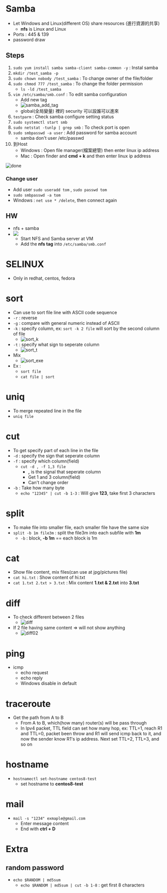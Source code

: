 # **Samba**
- Let Windows and Linux(different OS) share resources (進行資源的共享)
    - **nfs** is Linux and Linux
- Ports : 445 & 139
- password draw
## **Steps**
1. `sudo yum install samba samba-client samba-common -y` : Instal samba
2. `mkdir /test_samba -p` 
3. `sudo chown nobody /test_samba` : To change owner of the file/folder
4. `sudo chmod 777 /test_samba` : To change the folder permission
    - `ls -ld /test_samba`
5. `vim /etc/samba/smb.conf` : To edit samba configuration
    - Add new tag
    - ![samba_add_tag](Img/W6/samba_conf_add_tag.png)
    - global(全局變量) 裡的 security 可以設誰可以進來
6. `testparm` : Check samba configure setting status
7. `sudo systemctl start smb`
8. `sudo netstat -tunlp | grep smb` : To check port is open
9. `sudo smbpasswd -a user` : Add password for samba account
    - samba don't user /etc/passwd
10. 到Host 
    - Windows : Open file manager(檔案總管) then enter linux ip address
    - Mac : Open finder and **cmd + k** and then enter linux ip address

![done](Img/W6/samba_done.png)

### **Change user**
- Add user `sudo useradd tom` , `sudo passwd tom`
- `sudo smbpasswd -a tom`
- Windows : `net use * /delete`, then connect again

## **HW**
- nfs + samba
- ![](Img/W6/SMB_NFS.png)
    - Start NFS and Samba server at VM
    - Add the **nfs tag** into `/etc/samba/smb.conf`

# **SELINUX**
- Only in redhat, centos, fedora

# **sort**
- Can use to sort file line with ASCII code sequence
- `-r` : reverse
- `-g` : compare with general numeric instead of ASCII
- `-k` : specify column, ex: `sort -k 2 file` will sort by the second column of file
    - ![sort_k](Img/W6/sort_k.jpeg)
- `-t` : specify what sign to seperate column
    - ![sort_t](Img/W6/sort_t.jpeg)
- Mix
    - ![sort_exe](Img/W6/sort_exe.png)
- Ex : 
    - `sort file`
    - `cat file | sort`

# **uniq**
- To merge repeated line in the file
- `uniq file`

# **cut**
- To get specify part of each line in the file
- `-d` : specify the sign that seperate column
- `-f` : specify which column(field)
    - `cut -d , -f 1,3 file`
        - **,** is the signal that seperate column
        - Get 1 and 3 column(field)
        - Can't change order
- `-b` : Take how many byte
    - `echo "12345" | cut -b 1-3` : Will give **123**, take first 3 characters

# **split**
- To make file into smaller file, each smaller file have the same size
- `split -b 1m file3m` : split the file3m into each subfile with **1m**
    - `-b` : block, **-b 1m** == each block is 1m
# **cat**
- Show file content, mix files(can use at jpg/pictures file)
- `cat hi.txt` : Show content of hi.txt
- `cat 1.txt 2.txt > 3.txt` : Mix content **1.txt & 2.txt** into **3.txt**

# **diff**
- To check different between 2 files
    - ![diff](Img/W6/diff.png)
- If 2 file having same content => will not show anything
    - ![diff02](Img/W6/diff02.png)

# **ping**
- icmp
    - echo request
    - echo reply
    - Windows disable in default

# **traceroute**
- Get the path from A to B
    - From A to B, which(how many) router(s) will be pass through
    - In Ipv4 packet, TTL field can set how many hop, ex: TTL=1, reach R1 and TTL=0, packet been throw and R1 will send icmp back to it, and now the sender know R1's ip address. Next set TTL=2, TTL=3, and so on

# **hostname**
- `hostnamectl set-hostname centos8-test`
    - set hostname to **centos8-test**

# **mail**
- `mail -s "1234" exmaple@gmail.com`
    - Enter message content
    - End with **ctrl + D**

# **Extra**
## **random password**
- `echo $RANDOM | md5sum`
    - `echo $RANDOM | md5sum | cut -b 1-8` : get first 8 characters